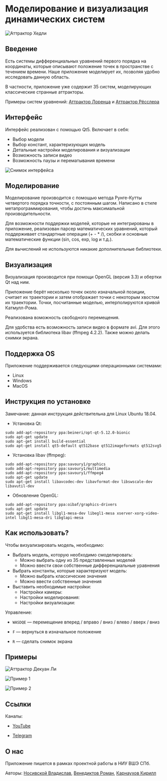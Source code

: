 # Моделирование и визуализация динамических систем

![Аттрактор Хедли](https://github.com/kkarnauk/dynsys/blob/main/media/Hadley.gif)

## Введение

Есть системы дифференциальных уравнений первого порядка на координаты, которые описывают положение точек в пространстве с течением времени. Наше приложение моделирует их, позволяя удобно исследовать данную область.

В частности, приложение уже содержит 35 систем, моделирующих классические странные аттракторы.

Примеры систем уравнений: [Аттрактор Лоренца](https://ru.wikipedia.org/wiki/%D0%90%D1%82%D1%82%D1%80%D0%B0%D0%BA%D1%82%D0%BE%D1%80_%D0%9B%D0%BE%D1%80%D0%B5%D0%BD%D1%86%D0%B0) и [Аттрактор Рёсслера](https://ru.wikipedia.org/wiki/%D0%90%D1%82%D1%82%D1%80%D0%B0%D0%BA%D1%82%D0%BE%D1%80_%D0%A0%D1%91%D1%81%D1%81%D0%BB%D0%B5%D1%80%D0%B0)

## Интерфейс

Интерфейс реализован с помощью Qt5. Включает в себя:
* Выбор модели
* Выбор констант, характеризующих модель
* Детальные настройки моделирования и визуализации
* Возможность записи видео
* Возможность паузы и перематывания времени

![Снимок интерфейса](https://github.com/kkarnauk/dynsys/blob/main/media/Interface.png) 

## Моделирование

Моделирование производится с помощью метода Рунге-Кутты четвертого порядка точности, с постоянным шагом. Написано в стиле метапрограммирования, чтобы достичь максимальной производительности.

Для возможности поддержки моделей, которые не интегрированы в приложение, реализован парсер математических уравнений, который поддерживает стандартные операции (+ - \* /), скобки и основные математические функции (sin, cos, exp, log и т.д.).

Для вычислений не используются никакие дополнительные библиотеки.

## Визуализация

Визуализация производится при помощи OpenGL (версия 3.3) и обертки Qt над ним.

Приложение берёт несколько точек около изначальной позиции, считает их траектории и затем отображает точки с некоторым хвостом их траектории. Точки, посчитанные моделью, интерполируются кривой Катмулл-Рома.

Реализована воможность свободного перемещения.

Для удобства есть возможность записи видео в формате avi. Для этого используется библиотека libav (ffmpeg 4.2.2). Также можно делать снимки экрана.

## Поддержка OS

Приложение поддерживается следующими операционными системами:
* Linux
* Windows
* MacOS

## Инструкция по установке

Замечание: данная инструкция действительна для Linux Ubuntu 18.04.

* Установка Qt:
```
sudo add-apt-repository ppa:beineri/opt-qt-5.12.0-bionic
sudo apt-get update
sudo apt-get install build-essential
sudo apt-get install qt5-default qt512base qt512imageformats qt512svg5
```

* Установка libav (ffmpeg):
```
sudo add-apt-repository ppa:savoury1/graphics
sudo add-apt-repository ppa:savoury1/multimedia
sudo add-apt-repository ppa:savoury1/ffmpeg4
sudo apt-get update
sudo apt-get install libavcodec-dev libavformat-dev libswscale-dev libavutil-dev
```

* Обновление OpenGL:
```
sudo add-apt-repository ppa:oibaf/graphics-drivers
sudu apt-get update
sudo apt-get install libgl1-mesa-dev libegl1-mesa xserver-xorg-video-intel libgl1-mesa-dri libglapi-mesa
```

## Как использовать?

Чтобы визуализировать модель, необходимо:

* Выбрать модель, которую необходимо смоделировать:
    * Можно выбрать одну из 35 представленных моделей
    * Можно ввести свои собственные дифференциальные уравнения
* Выбрать константы, которые характеризуют модель:
    * Можно выбрать классические значения
    * Можно ввести собственные значения
* Выставить необходимые настройки:
    * Настройки камеры:
    * Настройки моделирования:
    * Настройки визуализации:

Управление:
* `WASDQE` — перемещение вперед / вправо / вниз / влево / вверх / вниз

* `F` — вернуться в изначальное положение
* `R` — сделать снимок экрана

## Примеры

![Аттрактор Декуан Ли](https://github.com/kkarnauk/dynsys/blob/main/media/Dequan%20Li.gif)

![Пример 1](https://github.com/kkarnauk/dynsys/blob/main/media/Example1.png) 

![Пример 2](https://github.com/kkarnauk/dynsys/blob/main/media/Example2.png) 

## Ссылки

Каналы:
* [YouTube](https://www.youtube.com/channel/UCL6pzFtbNd7fZKhABJCvV8g?view_as=subscriber)

* [Telegram](https://t.me/strangeattractors)

## О нас

Приложение пишется в рамках проектной работы в НИУ ВШЭ СПб.

Авторы: [Носивской Владислав](https://github.com/vladnosiv), [Венедиктов Роман](https://github.com/e2e4b6b7), [Карнаухов Кирилл](https://github.com/kkarnauk)
